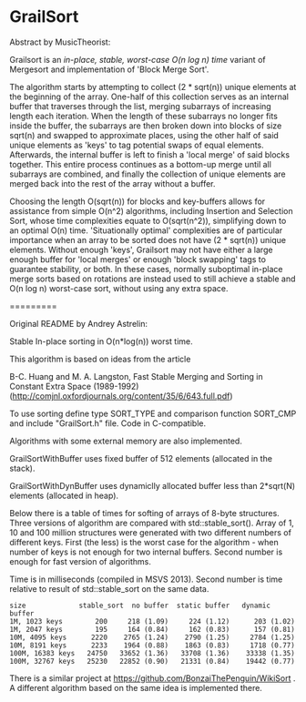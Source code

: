 GrailSort
=========
Abstract by MusicTheorist:

Grailsort is an *in-place, stable, worst-case O(n log n) time* variant of Mergesort and implementation of 'Block Merge Sort'.

The algorithm starts by attempting to collect (2 * sqrt(n)) unique elements at the beginning of the array. One-half of this collection serves as an internal buffer that traverses through the list, merging subarrays of increasing length each iteration. When the length of these subarrays no longer fits inside the buffer, the subarrays are then broken down into blocks of size sqrt(n) and swapped to approximate places, using the other half of said unique elements as 'keys' to tag potential swaps of equal elements. Afterwards, the internal buffer is left to finish a 'local merge' of said blocks together. This entire process continues as a bottom-up merge until all subarrays are combined, and finally the collection of unique elements are merged back into the rest of the array without a buffer.

Choosing the length O(sqrt(n)) for blocks and key-buffers allows for assistance from simple O(n^2) algorithms, including Insertion and Selection Sort, whose time complexities equate to O(sqrt(n^2)), simplifying down to an optimal O(n) time. 'Situationally optimal' complexities are of particular importance when an array to be sorted does not have (2 * sqrt(n)) unique elements. Without enough 'keys', Grailsort may not have either a large enough buffer for 'local merges' or enough 'block swapping' tags to guarantee stability, or both. In these cases, normally suboptimal in-place merge sorts based on rotations are instead used to still achieve a stable and O(n log n) worst-case sort, without using any extra space.

=========

Original README by Andrey Astrelin:

Stable In-place sorting in O(n*log(n)) worst time.

This algorithm is based on ideas from the article

   B-C. Huang and M. A. Langston, Fast Stable Merging and Sorting in Constant Extra Space (1989-1992)
   (http://comjnl.oxfordjournals.org/content/35/6/643.full.pdf)

To use sorting define type SORT_TYPE and comparison function SORT_CMP and include "GrailSort.h" file.
Code in C-compatible.

Algorithms with some external memory are also implemented.

GrailSortWithBuffer uses fixed buffer of 512 elements (allocated in the stack).

GrailSortWithDynBuffer uses dynamiclly allocated buffer less than 2*sqrt(N) elements (allocated in heap).

Below there is a table of times for softing of arrays of 8-byte structures. Three versions of algorithm are compared with std::stable_sort().
Array of 1, 10 and 100 million structures were generated with two different numbers of different keys. First (the less) is the worst case for the algorithm - when number of keys is not enough for two internal buffers.
Second number is enough for fast version of algorithms.

Time is in milliseconds (compiled in MSVS 2013). Second number is time relative to result of std::stable_sort on the same data.

    size             stable_sort  no buffer  static buffer   dynamic buffer 
    1M, 1023 keys        200     218 (1.09)     224 (1.12)      203 (1.02)
    1M, 2047 keys        195     164 (0.84)     162 (0.83)      157 (0.81)
    10M, 4095 keys      2220    2765 (1.24)    2790 (1.25)     2784 (1.25)
    10M, 8191 keys      2233    1964 (0.88)    1863 (0.83)     1718 (0.77)
    100M, 16383 keys   24750   33652 (1.36)   33708 (1.36)    33338 (1.35)           
    100M, 32767 keys   25230   22852 (0.90)   21331 (0.84)    19442 (0.77)

There is a similar project at https://github.com/BonzaiThePenguin/WikiSort . A different algorithm based on the same idea is implemented there.
